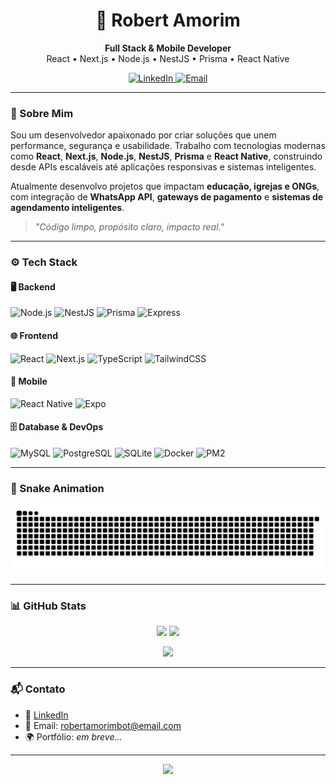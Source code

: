 <h1 align="center">🚀 Robert Amorim</h1>

<p align="center">
  <b>Full Stack & Mobile Developer</b><br>
  React • Next.js • Node.js • NestJS • Prisma • React Native
</p>

<p align="center">
  <a href="https://www.linkedin.com/in/robert-amorim/" target="_blank">
    <img src="https://img.shields.io/badge/LinkedIn-blue?style=for-the-badge&logo=linkedin" alt="LinkedIn" />
  </a>
  <a href="mailto:robertamorimbot@email.com">
    <img src="https://img.shields.io/badge/Email-contato-red?style=for-the-badge&logo=gmail" alt="Email" />
  </a>
</p>

---

### 🧠 Sobre Mim

Sou um desenvolvedor apaixonado por criar soluções que unem performance, segurança e usabilidade. Trabalho com tecnologias modernas como **React**, **Next.js**, **Node.js**, **NestJS**, **Prisma** e **React Native**, construindo desde APIs escaláveis até aplicações responsivas e sistemas inteligentes.

Atualmente desenvolvo projetos que impactam **educação, igrejas e ONGs**, com integração de **WhatsApp API**, **gateways de pagamento** e **sistemas de agendamento inteligentes**.

> _"Código limpo, propósito claro, impacto real."_

---

### ⚙️ Tech Stack

#### 🖥️ Backend
![Node.js](https://img.shields.io/badge/-Node.js-339933?style=flat&logo=node.js&logoColor=white)
![NestJS](https://img.shields.io/badge/-NestJS-E0234E?style=flat&logo=nestjs&logoColor=white)
![Prisma](https://img.shields.io/badge/-Prisma-2D3748?style=flat&logo=prisma)
![Express](https://img.shields.io/badge/-Express-000000?style=flat&logo=express)

#### 🌐 Frontend
![React](https://img.shields.io/badge/-React-20232A?style=flat&logo=react&logoColor=61DAFB)
![Next.js](https://img.shields.io/badge/-Next.js-000000?style=flat&logo=next.js)
![TypeScript](https://img.shields.io/badge/-TypeScript-3178C6?style=flat&logo=typescript)
![TailwindCSS](https://img.shields.io/badge/-Tailwind_CSS-06B6D4?style=flat&logo=tailwindcss)

#### 📱 Mobile
![React Native](https://img.shields.io/badge/-React_Native-20232A?style=flat&logo=react&logoColor=61DAFB)
![Expo](https://img.shields.io/badge/-Expo-000020?style=flat&logo=expo)

#### 🗄️ Database & DevOps
![MySQL](https://img.shields.io/badge/-MySQL-005C84?style=flat&logo=mysql)
![PostgreSQL](https://img.shields.io/badge/-PostgreSQL-336791?style=flat&logo=postgresql)
![SQLite](https://img.shields.io/badge/-SQLite-003B57?style=flat&logo=sqlite)
![Docker](https://img.shields.io/badge/-Docker-2496ED?style=flat&logo=docker)
![PM2](https://img.shields.io/badge/-PM2-2B037A?style=flat&logo=npm)

---

### 🐍 Snake Animation

<p align="center">
  <picture>
    <source media="(prefers-color-scheme: dark)" srcset="https://raw.githubusercontent.com/Robert-Amorim/Robert-Amorim/output/github-snake-dark.svg" />
    <source media="(prefers-color-scheme: light)" srcset="https://raw.githubusercontent.com/Robert-Amorim/Robert-Amorim/output/github-snake.svg" />
    <img alt="snake animation" src="https://raw.githubusercontent.com/Robert-Amorim/Robert-Amorim/output/github-snake.svg" />
  </picture>
</p>

---

### 📊 GitHub Stats

<p align="center">
  <img src="https://github-readme-stats.vercel.app/api?username=Robert-Amorim&show_icons=true&theme=tokyonight" height="170" />
  <img src="https://github-readme-stats.vercel.app/api/top-langs/?username=Robert-Amorim&layout=compact&theme=tokyonight" height="170" />
</p>

<p align="center">
  <img src="https://streak-stats.demolab.com?user=Robert-Amorim&theme=tokyonight" height="170" />
</p>

---

### 📬 Contato

- 💼 [LinkedIn](https://www.linkedin.com/in/robert-amorim/)
- 📧 Email: robertamorimbot@email.com
- 🌍 Portfólio: *em breve...*

---

<p align="center">
  <img src="https://capsule-render.vercel.app/api?type=waving&color=0F172A&height=120&section=footer" />
</p>
